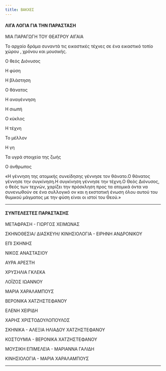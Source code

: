 ```yaml
---
title: ΒΑΚΧΕΣ
---
```


#### ΛΙΓΑ ΛΟΓΙΑ ΓΙΑ ΤΗΝ ΠΑΡΑΣΤΑΣΗ

ΜΙΑ ΠΑΡΑΓΩΓΗ ΤΟΥ ΘΕΑΤΡΟΥ ΑΙΓΑΙΑ

Το αρχαίο δράμα συναντά τις εικαστικές τέχνες σε ένα εικαστικό τοπίο χώρου , χρόνου και μουσικής.

Ο θεός Διόνυσος

Η φύση

Η βλάστηση

Ο θάνατος

Η αναγέννηση

Η σιωπή

Ο κύκλος

Η τέχνη

Το μέλλον

Η γη

Τα υγρά στοιχεία της ζωής

Ο άνθρωπος

«Η γέννηση της ατομικής συνείδησης γέννησε τον θάνατο.Ο θάνατος γέννησε την συγκίνηση.Η συγκίνηση γέννησε την τέχνη.Ο Θεός Διόνυσος, ο θεός των τεχνών, χαρίζει την πρόσκληση προς τα ατομικά όντα να συνενωθούν σε ένα συλλογικό ον και η εκστατική ένωση όλου αυτού του θυμικού μάγματος με την φύση είναι οι ιστοί του Θεού.»

***

#### ΣΥΝΤΕΛΕΣΤΕΣ ΠΑΡΑΣΤΑΣΗΣ

ΜΕΤΑΦΡΑΣΗ - ΓΙΩΡΓΟΣ ΧΕΙΜΩΝΑΣ

ΣΚΗΝΟΘΕΣΙΑ/ ΔΙΑΣΚΕΥΗ/ ΚΙΝΗΣΙΟΛΟΓΙΑ - ΕΙΡΗΝΗ ΑΝΔΡΟΝΙΚΟΥ

ΕΠΙ ΣΚΗΝΗΣ

ΝΙΚΟΣ ΑΝΑΣΤΑΣΙΟΥ​

ΑΥΡΑ ΑΡΕΣΤΗ

ΧΡΥΣΗΛΙΑ ΓΚΛΕΚΑ

ΛΟΪΖΟΣ ΙΩΑΝΝΟΥ

ΜΑΡΙΑ ΧΑΡΑΛΑΜΠΟΥΣ

ΒΕΡΟΝΙΚΑ ΧΑΤΖΗΣΤΕΦΑΝΟΥ

ΕΛΕΝΗ ΧΕΙΡΙΔΗ

ΧΑΡΗΣ ΧΡΙΣΤΟΔΟΥΛΟΠΟΥΛΟΣ

ΣΚΗΝΙΚΑ - ΑΛΕΞΙΑ ΗΛΙΑΔΟΥ ΧΑΤΖΗΣΤΕΦΑΝΟΥ

ΚΟΣΤΟΥΜΙΑ - ΒΕΡΟΝΙΚΑ ΧΑΤΖΗΣΤΕΦΑΝΟΥ

ΜΟΥΣΙΚΗ ΕΠΙΜΕΛΕΙΑ - ΜΑΡΙΑΝΝΑ ΓΑΛΙΔΗ

ΚΙΝΗΣΙΟΛΟΓΙΑ - ΜΑΡΙΑ ΧΑΡΑΛΑΜΠΟΥΣ

***
